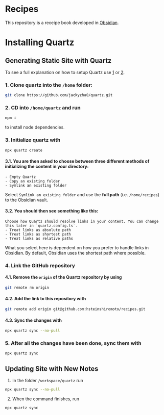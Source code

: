 # Recipes

This repository is a receipe book developed in [Obsidian](https://www.obsidian.md).

# Installing Quartz

## Generating Static Site with Quartz

To see a full explanation on how to setup Quartz use [1](https://notes.nicolevanderhoeven.com/How+to+publish+Obsidian+notes+with+Quartz+on+GitHub+Pages) or [2](https://quartz.jzhao.xyz/).

### 1. Clone quartz into the `/home` folder: 
```bash
git clone https://github.com/jackyzha0/quartz.git
```

### 2. CD into `/home/quartz` and run
```bash
npm i
``` 
to install node dependencies.

### 3. Initialize quartz with 
```bash
npx quartz create
```

#### 3.1. You are then asked to choose between three different methods of initializing the content in your directory: 
```
- Empty Quartz
- Copy an existing folder
- Symlink an existing folder
```
Select `Symlink an existing folder` and use the **full path** (i.e. `/home/recipes`) to the Obsidian vault.

#### 3.2. You should then see something like this:
```
Choose how Quartz should resolve links in your content. You can change this later in `quartz.config.ts`.
- Treat links as absolute path
- Treat links as shortest path
- Treat links as relative paths
```
What you select here is dependent on how you prefer to handle links in Obsidian. By default, Obsidian uses the shortest path where possible.

### 4. Link the GitHub repository

#### 4.1. Remove the `origin` of the Quartz repository by using
```bash
git remote rm origin
```

#### 4.2. Add the link to this repository with 
```bash
git remote add origin git@github.com:hsteinshiromoto/recipes.git
```
#### 4.3. Sync the changes with 
```bash
npx quartz sync --no-pull
```
### 5. After all the changes have been done, sync them with 
```bash
npx quartz sync
```

## Updating Site with New Notes

1. In the folder `/workspace/quartz` run
```bash
npx quartz sync --no-pull
```
2. When the command finishes, run
```bash
npx quartz sync
```
